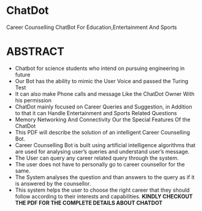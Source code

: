 # ChatDot
Career Counselling ChatBot For Education,Entertainment And Sports  
# ABSTRACT
* Chatbot for science students who intend on pursuing engineering in future 
* Our Bot has the ability to mimic the User Voice and passed the Turing Test
* It can also make Phone calls and message Like the ChatDot Owner With his permission
* ChatDot mainly focused on Career Queries and Suggestion, in Addition to that it can Handle Entertainment and Sports Related Questions 
* Memory Networking And Connectivity Our the Special Features Of the ChatDot
* This PDF will describe the solution of an intelligent Career Counselling Bot.
* Career Counselling Bot is built using artificial intelligence algorithms that are used for analysing
user’s queries and understand user’s message.
* The User can query any career related query through the system.
* The user does not have to personally go to career counsellor for the same.
* The System analyses the question and than answers to the query as if it is answered by the
counsellor.
* This system helps the user to choose the right career that they should follow according to their
interests and capabilities.
**KINDLY CHECKOUT THE PDF FOR THE COMPLETE DETAILS ABOUT CHATDOT**

